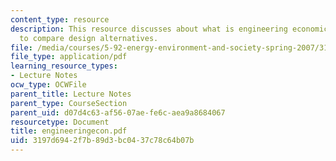 ```yaml
---
content_type: resource
description: This resource discusses about what is engineering economics and methods
  to compare design alternatives.
file: /media/courses/5-92-energy-environment-and-society-spring-2007/3197d6942f7b89d3bc0437c78c64b07b_engineeringecon.pdf
file_type: application/pdf
learning_resource_types:
- Lecture Notes
ocw_type: OCWFile
parent_title: Lecture Notes
parent_type: CourseSection
parent_uid: d07d4c63-af56-07ae-fe6c-aea9a8684067
resourcetype: Document
title: engineeringecon.pdf
uid: 3197d694-2f7b-89d3-bc04-37c78c64b07b
---
```

